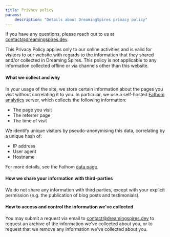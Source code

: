 ```yaml
---
title: Privacy policy
params:
    description: "Details about DreamingSpires privacy policy"
---
```

If you have any questions, please reach out to us at <a href="mailto:contact@dreamingspires.dev">contact@dreamingspires.dev</a>.

This Privacy Policy applies only to our online activities and is valid for visitors to our website with regards to the information that they shared and/or collected in Dreaming Spires. This policy is not applicable to any information collected offline or via channels other than this website.

#### What we collect and why

In your usage of the site, we store certain information about the pages you visit without correlating it to you.
In particular, we use a self-hosted <a href="https://github.com/usefathom/fathom">Fathom analytics</a> server, which collects the following information:

* The page you visit
* The referrer page
* The time of visit

We identify unique visitors by pseudo-anonymising this data, correlating by a unique hash of:

* IP address
* User agent
* Hostname

For more details, see the Fathom <a href="https://usefathom.com/data">data page</a>.

#### How we share your information with third-parties

We do not share any information with third parties, except with your explicit permission (e.g. the publication of blog posts and testimonials).

#### How to access and control the information we've collected

You may submit a request via email to <a href="mailto:contact@dreamingspires.dev">contact@dreamingspires.dev</a> to request an archive of the information we've collected about you, or to request that we remove any information we've collected about you.

